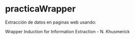 # practicaWrapper

Extracción de datos en paginas web usando: 



Wrapper Induction for Information Extraction - N. Khusmerick
